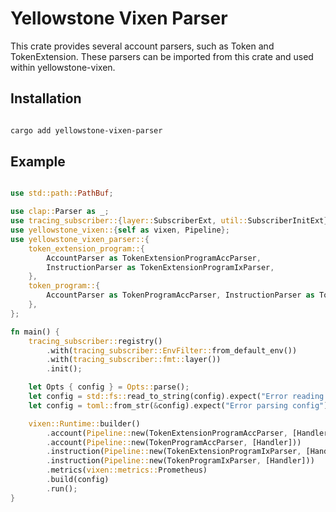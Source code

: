 # Yellowstone Vixen Parser

This crate provides several account parsers, such as Token and TokenExtension. These parsers can be imported from this crate and used within yellowstone-vixen.

## Installation

```bash

cargo add yellowstone-vixen-parser

```

## Example

```rust

use std::path::PathBuf;

use clap::Parser as _;
use tracing_subscriber::{layer::SubscriberExt, util::SubscriberInitExt};
use yellowstone_vixen::{self as vixen, Pipeline};
use yellowstone_vixen_parser::{
    token_extension_program::{
        AccountParser as TokenExtensionProgramAccParser,
        InstructionParser as TokenExtensionProgramIxParser,
    },
    token_program::{
        AccountParser as TokenProgramAccParser, InstructionParser as TokenProgramIxParser,
    },
};

fn main() {
    tracing_subscriber::registry()
        .with(tracing_subscriber::EnvFilter::from_default_env())
        .with(tracing_subscriber::fmt::layer())
        .init();

    let Opts { config } = Opts::parse();
    let config = std::fs::read_to_string(config).expect("Error reading config file");
    let config = toml::from_str(&config).expect("Error parsing config");

    vixen::Runtime::builder()
        .account(Pipeline::new(TokenExtensionProgramAccParser, [Handler]))
        .account(Pipeline::new(TokenProgramAccParser, [Handler]))
        .instruction(Pipeline::new(TokenExtensionProgramIxParser, [Handler]))
        .instruction(Pipeline::new(TokenProgramIxParser, [Handler]))
        .metrics(vixen::metrics::Prometheus)
        .build(config)
        .run();
}
```
